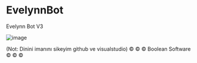 # EvelynnBot
Evelynn Bot V3

![image](https://media.discordapp.net/attachments/738557139957842010/843176879233957929/Hergunbiz.jpg)



(Not: Dinini imanını sikeyim github ve visualstudio)
&copy; &copy; &copy; Boolean Software &copy; &copy; &copy; 

